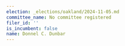 ```yaml
---
election: _elections/oakland/2024-11-05.md
committee_name: No committee registered
filer_id: ''
is_incumbent: false
name: Donnel C. Dunbar
---
```

